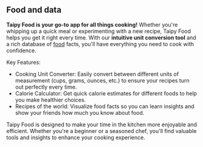 ## Food and data

**Taipy Food is your go-to app for all things cooking!** Whether you're whipping up a quick meal or experimenting with a new recipe, Taipy Food helps you get it right every time. With our **intuitive unit conversion tool** and a rich database of [food](https://en.wikipedia.org/wiki/Food) facts, you'll have everything you need to cook with confidence.

Key Features:

* Cooking Unit Converter: Easily convert between different units of measurement (cups, grams, ounces, etc.) to ensure your recipes turn out perfectly every time.
* Calorie Calculator: Get quick calorie estimates for different foods to help you make healthier choices.
* Recipes of the world: Visualize food facts so you can learn insights and show your friends how much you know about food.

Taipy Food is designed to make your time in the kitchen more enjoyable and efficient. Whether you're a beginner or a seasoned chef, you'll find valuable tools and insights to enhance your cooking experience.